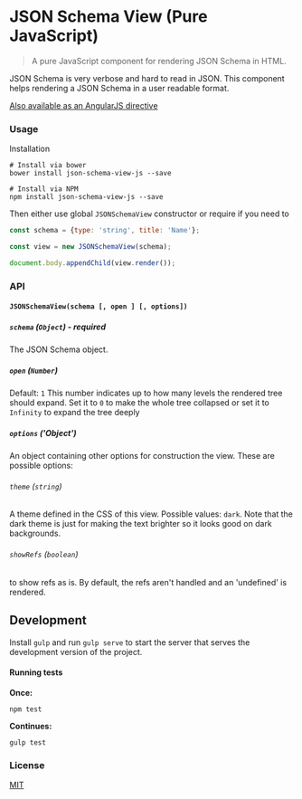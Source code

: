 # JSON Schema View (Pure JavaScript)

> A pure JavaScript component for rendering JSON Schema in HTML.

JSON Schema is very verbose and hard to read in JSON. This component helps rendering a JSON Schema in a user readable format.

[Also available as an AngularJS directive](https://github.com/mohsen1/json-schema-view)



### Usage

Installation

```
# Install via bower
bower install json-schema-view-js --save

# Install via NPM
npm install json-schema-view-js --save
```

Then either use global `JSONSchemaView` constructor or require if you need to

```js
const schema = {type: 'string', title: 'Name'};

const view = new JSONSchemaView(schema);

document.body.appendChild(view.render());
```

### API

#### `JSONSchemaView(schema [, open ] [, options])`

##### `schema` (`Object`) - **required**
The JSON Schema object.
##### `open` (`Number`)
Default: `1`
This number indicates up to how many levels the rendered tree should expand. Set it to `0` to make the whole tree collapsed or set it to `Infinity` to expand the tree deeply
##### `options` ('Object')
An object containing other options for construction the view. These are possible options:
###### `theme` (`string`)
A theme defined in the CSS of this view. Possible values: `dark`. Note that the dark theme is just for making the text brighter so it looks good on dark backgrounds.
###### `showRefs` (`boolean`)
to show refs as is. By default, the refs aren't handled and an 'undefined' is rendered.

## Development
Install `gulp` and run `gulp serve` to start the server that serves the development version of the project.

#### Running tests

**Once:**
```shell
npm test
```

**Continues:**
```shell
gulp test
```

### License
[MIT](./LICENSE)
